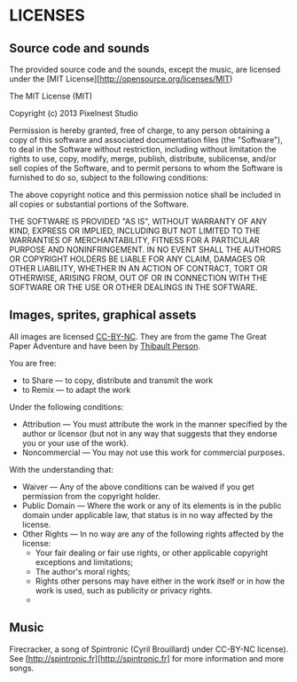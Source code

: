 LICENSES
===========

## Source code and sounds

The provided source code and the sounds, except the music, are licensed under the [MIT License][http://opensource.org/licenses/MIT)

The MIT License (MIT)

Copyright (c) 2013 Pixelnest Studio

Permission is hereby granted, free of charge, to any person obtaining a copy
of this software and associated documentation files (the "Software"), to deal
in the Software without restriction, including without limitation the rights
to use, copy, modify, merge, publish, distribute, sublicense, and/or sell
copies of the Software, and to permit persons to whom the Software is
furnished to do so, subject to the following conditions:

The above copyright notice and this permission notice shall be included in
all copies or substantial portions of the Software.

THE SOFTWARE IS PROVIDED "AS IS", WITHOUT WARRANTY OF ANY KIND, EXPRESS OR
IMPLIED, INCLUDING BUT NOT LIMITED TO THE WARRANTIES OF MERCHANTABILITY,
FITNESS FOR A PARTICULAR PURPOSE AND NONINFRINGEMENT. IN NO EVENT SHALL THE
AUTHORS OR COPYRIGHT HOLDERS BE LIABLE FOR ANY CLAIM, DAMAGES OR OTHER
LIABILITY, WHETHER IN AN ACTION OF CONTRACT, TORT OR OTHERWISE, ARISING FROM,
OUT OF OR IN CONNECTION WITH THE SOFTWARE OR THE USE OR OTHER DEALINGS IN
THE SOFTWARE.

## Images, sprites, graphical assets

All images are licensed [CC-BY-NC](http://creativecommons.org/licenses/by-nc/2.0/). They are from the game The Great Paper Adventure and have been by [Thibault Person](http://twitter.com/mrlapinou).

You are free:

- to Share — to copy, distribute and transmit the work
- to Remix — to adapt the work

Under the following conditions:

- Attribution — You must attribute the work in the manner specified by the author or licensor (but not in any way that suggests that they endorse you or your use of the work).
- Noncommercial — You may not use this work for commercial purposes.

With the understanding that:

- Waiver — Any of the above conditions can be waived if you get permission from the copyright holder.
- Public Domain — Where the work or any of its elements is in the public domain under applicable law, that status is in no way affected by the license.
- Other Rights — In no way are any of the following rights affected by the license:
   - Your fair dealing or fair use rights, or other applicable copyright exceptions and limitations;
   - The author's moral rights;
   - Rights other persons may have either in the work itself or in how the work is used, such as publicity or privacy rights.
   - 
   
## Music

Firecracker, a song of Spintronic (Cyril Brouillard) under CC-BY-NC license). See [http://spintronic.fr][http://spintronic.fr] for more information and more songs.
